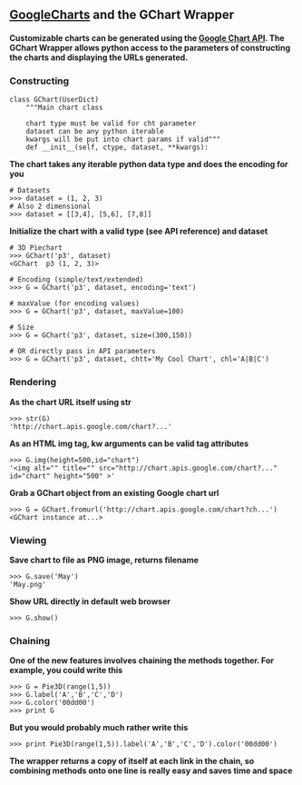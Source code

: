 ## [GoogleCharts](http://code.google.com/apis/chart/) and the GChart Wrapper ##

#### Customizable charts can be generated using the [Google Chart API](http://code.google.com/apis/chart/). The GChart Wrapper allows python access to the parameters of constructing the charts and displaying the URLs generated. ####

### Constructing ###
```
class GChart(UserDict)
    """Main chart class
    
    chart type must be valid for cht parameter
    dataset can be any python iterable
    kwargs will be put into chart params if valid"""
    def __init__(self, ctype, dataset, **kwargs):
```
**The chart takes any iterable python data type and does the encoding for you**
```
# Datasets 
>>> dataset = (1, 2, 3)
# Also 2 dimensional
>>> dataset = [[3,4], [5,6], [7,8]]
```
**Initialize the chart with a valid type (see API reference) and dataset**
```
# 3D Piechart
>>> GChart('p3', dataset)
<GChart  p3 (1, 2, 3)>

# Encoding (simple/text/extended)
>>> G = GChart('p3', dataset, encoding='text')

# maxValue (for encoding values)
>>> G = GChart('p3', dataset, maxValue=100)

# Size
>>> G = GChart('p3', dataset, size=(300,150))

# OR directly pass in API parameters
>>> G = GChart('p3', dataset, chtt='My Cool Chart', chl='A|B|C')
```

### Rendering ###
**As the chart URL itself using str**
```
>>> str(G)
'http://chart.apis.google.com/chart?...'
```

**As an HTML img tag, kw arguments can be valid tag attributes**
```
>>> G.img(height=500,id="chart")
'<img alt="" title="" src="http://chart.apis.google.com/chart?..." id="chart" height="500" >'
```

**Grab a GChart object from an existing Google chart url**
```
>>> G = GChart.fromurl('http://chart.apis.google.com/chart?ch...')
<GChart instance at...>
```
### Viewing ###
**Save chart to file as PNG image, returns filename**
```
>>> G.save('May')
'May.png'
```

**Show URL directly in default web browser**
```
>>> G.show()
```

### Chaining ###

**One of the new features involves chaining the methods together. For example, you could write this**
```
>>> G = Pie3D(range(1,5))
>>> G.label('A','B','C','D')
>>> G.color('00dd00')
>>> print G
```

**But you would probably much rather write this**

```
>>> print Pie3D(range(1,5)).label('A','B','C','D').color('00dd00')
```

**The wrapper returns a copy of itself at each link in the chain, so combining methods onto one line is really easy and saves time and space**